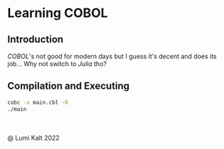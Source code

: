 # Learning COBOL

## Introduction

*COBOL*'s not good for modern days but I guess it's decent and does its job... Why not switch to *Julia* tho?

## Compilation and Executing

```sh
cobc -x main.cbl -O
./main
```

\
\
@ Lumi Kalt 2022
